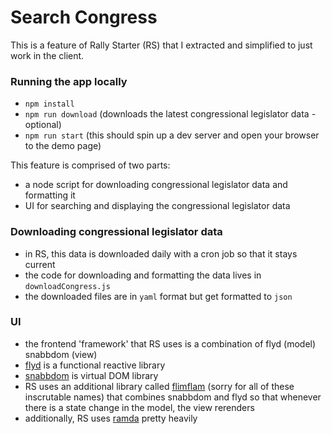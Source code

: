 # Search Congress

This is a feature of Rally Starter (RS) that I extracted and simplified to just work in the client.

### Running the app locally
- `npm install`
- `npm run download` (downloads the latest congressional legislator data - optional)
- `npm run start` (this should spin up a dev server and open your browser to the demo page)

This feature is comprised of two parts:
- a node script for downloading congressional legislator data and formatting it
- UI for searching and displaying the congressional legislator data

### Downloading congressional legislator data
- in RS, this data is downloaded daily with a cron job so that it stays current
- the code for downloading and formatting the data lives in `downloadCongress.js`
- the downloaded files are in `yaml` format but get formatted to `json`

### UI
- the frontend 'framework' that RS uses is a combination of flyd (model) snabbdom (view)
- [flyd](https://github.com/paldepind/flyd) is a functional reactive library
- [snabbdom](https://github.com/snabbdom/snabbdom) is virtual DOM library
- RS uses an additional library called [flimflam](https://github.com/flimflamjs/flimflam#cyclone-flimflam-flyd--snabbdom-cyclone) (sorry for all of these inscrutable names) that combines snabbdom and flyd so that whenever there is a state change in the model, the view rerenders
- additionally, RS uses [ramda](http://ramdajs.com/) pretty heavily

